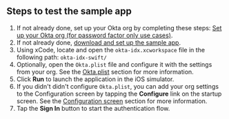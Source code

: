 ## Steps to test the sample app

1. If not already done, set up your Okta org by completing these steps: [Set up your Okta org (for password factor only use cases)](/docs/guides/oie-embedded-common-org-setup/aspnet/main/#set-up-your-okta-org-for-password-factor-only-use-cases).
1. If not already done,
   [download and set up the sample app](/docs/guides/oie-embedded-common-download-setup-app/aspnet/main/).
1. Using xCode, locate and open the `okta-idx.xcworkspace` file in the following path: `okta-idx-swift/`
1. Optionally, open the `Okta.plist` file and configure it with the settings from your org. See
   the [Okta.plist](/docs/guides/oie-embedded-common-download-setup-app/ios/main/#okta-plist) section for more information.
1. Click **Run** to launch the application in the iOS simulator.
1. If you didn't didn't configure `Okta.plist`, you can add your org settings to the Configuration
   screen by tapping the **Configure** link on the startup screen. See the
   [Configuration screen](/docs/guides/oie-embedded-common-download-setup-app/ios/main/#configuration-screen) section for more information.
1. Tap the **Sign In** button to start the authentication flow.
